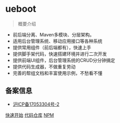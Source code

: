 # ueboot

> 概要介绍

- 前后端分离、Maven多模块、分层架构。
- 适用后台管理系统、移动应用接口等各种系统
- 提供常用组件（前后端都有），快速上手
- 提供脚手架代码，快速搭建环境并进行二次开发
- 提供前端UI组件，后台管理系统的CRUD分分钟搞定
- 提供代码生成器，不做重复劳动
- 完善的帮组文档和丰富使用示例，不愁看不懂
## 备案信息
- [沪ICP备17053304号-2](http://www.beian.miit.gov.cn)

[快速开始](#_1-概要介绍)
[代码仓库](https://gitee.com/ueboot/ueboot-quick-dev.git)
[NPM](https://www.npmjs.com/package/ueboot)
